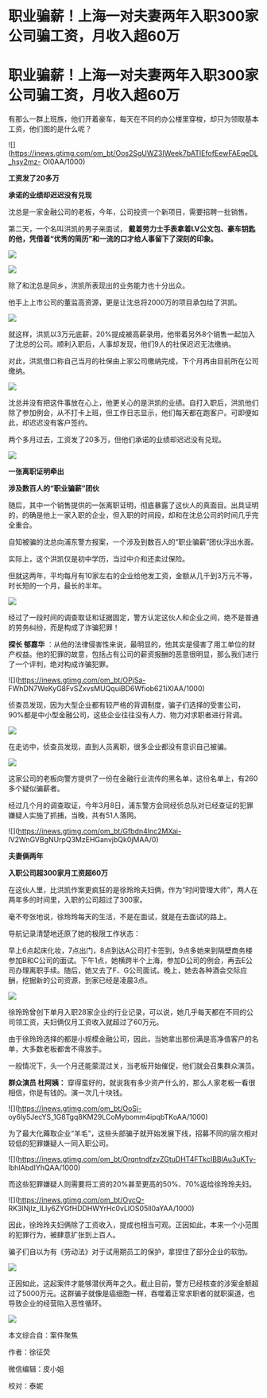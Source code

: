 # 职业骗薪！上海一对夫妻两年入职300家公司骗工资，月收入超60万

# 职业骗薪！上海一对夫妻两年入职300家公司骗工资，月收入超60万

有那么一群上班族，他们开着豪车，每天在不同的办公楼里穿梭，却只为领取基本工资，他们图的是什么呢？

![](https://inews.gtimg.com/om_bt/Oos2SgUWZ3IWeek7bATIEfofEewFAEqeDL_hsy2mz-
OI0AA/1000)

**工资发了20多万**

**承诺的业绩却迟迟没有兑现**

沈总是一家金融公司的老板，今年，公司投资一个新项目，需要招聘一批销售。

第二天，一个名叫洪凯的男子来面试， **戴着劳力士手表拿着LV公文包、豪车钥匙的他，凭借着“优秀的简历”和一流的口才给人事留下了深刻的印象。**

![](https://inews.gtimg.com/om_bt/ONosJK9h6uu0sLkGUIIWmMOkEi059T0qEc43nprfwy6VQAA/1000)

![](https://inews.gtimg.com/om_bt/O5a4TvRSd5CycIaqMz6dP6c38I0E7rB3LXN5Sbk0GtHm0AA/1000)

除了和沈总是同乡，洪凯所表现出的业务能力也十分出众。

他手上上市公司的董监高资源，更是让沈总将2000万的项目承包给了洪凯。

![](https://inews.gtimg.com/om_bt/OjnLcHQCk_75wuhGkCV69DmbgMyyAqCrF3KlFj_NrDvdEAA/1000)

就这样，洪凯以3万元底薪，20%提成被高薪录用，他带着另外8个销售一起加入了沈总的公司。顺利入职后，人事却发现，他们9人的社保迟迟无法缴纳。

对此，洪凯借口称自己当月的社保由上家公司缴纳完成，下个月再由目前所在公司缴纳。

![](https://inews.gtimg.com/om_bt/Oh4gMkudFJjZRiP0OoblEbAolavYXPJ94KPx4sbmQiXqkAA/1000)

沈总并没有把这件事放在心上，他更关心的是洪凯的业绩。自打入职后，洪凯他们除了参加例会，从不打卡上班，但工作日志显示，他们每天都在跑客户。可即便如此，却迟迟没有客户签约。

两个多月过去，工资发了20多万，但他们承诺的业绩却迟迟没有兑现。

![](https://inews.gtimg.com/om_bt/OswyIdwDlxzI0Wh2jQ7wEcLF5BgoBaeLXsRqdAlRD7SCkAA/1000)

**一张离职证明牵出**

**涉及数百人的“职业骗薪”团伙**

随后，其中一个销售提供的一张离职证明，彻底暴露了这伙人的真面目。出具证明的，的确是他上一家入职的企业，但入职的时间段，却和在沈总公司的时间几乎完全重合。

自知被骗的沈总向浦东警方报案，一个涉及到数百人的“职业骗薪”团伙浮出水面。

实际上，这个洪凯仅是初中学历，当过中介和还卖过保险。

但就这两年，平均每月有10家左右的企业给他发工资，金额从几千到3万元不等，时长短的一个月，最长的半年。

![](https://inews.gtimg.com/om_bt/Oxqpm2nA2OwkLxRi9Kxn9Juo0e65_SNyR7sujPGpKfecwAA/1000)

经过了一段时间的调查取证和证据固定，警方认定这伙人和企业之间，绝不是普通的劳务纠纷，而是构成了诈骗犯罪！

**探长 郁嘉华**
：从他的法律侵害性来说，最明显的，他其实是侵害了用工单位的财产权益。他的犯罪的故意，包括占有公司的薪资报酬的恶意很明显，那么我们进行了一个评判，绝对构成诈骗犯罪。

![](https://inews.gtimg.com/om_bt/OPjSa-
FWhDN7WeKyG8FvSZxvsMUQquiBD6Wfiob621iXIAA/1000)

侦查员发现，因为大型企业都有较严格的背调制度，骗子们选择的受害公司，90%都是中小型金融公司，这些企业往往没有人力、物力对求职者进行背调。

![](https://inews.gtimg.com/om_bt/Ohsav1Z9CCqOKeclia4tPX3Ixdgcz6MXxRForDFBvAJhEAA/1000)

在走访中，侦查员发现，直到人员离职，很多企业都没有意识自己被骗。

![](https://inews.gtimg.com/om_bt/O3OChe2lV102bx52hacYZgJ1MO8rD5wvs1sO28StYhBCQAA/1000)

这家公司的老板向警方提供了一份在金融行业流传的黑名单，这份名单上，有260多个疑似骗薪者。

经过几个月的调查取证，今年3月8日，浦东警方会同经侦总队对已经查证的犯罪嫌疑人实施了抓捕，当晚，共有51人落网。

![](https://inews.gtimg.com/om_bt/Gfbdn4Inc2MXai-
lV2WnGVBgNUrpQ3MzEHGanvjbQk0jMAA/0)

**夫妻俩两年**

**入职公司超300家月工资超60万**

在这伙人里，比洪凯作案更疯狂的是徐玲玲夫妇俩，作为“时间管理大师”，两人在两年多的时间里，入职的公司超过了300家。

毫不夸张地说，徐玲玲每天的生活，不是在面试，就是在去面试的路上。

导航记录清楚地还原了她的极限工作状态：

早上6点起床化妆，7点出门，8点到达A公司打卡签到，9点多她来到隔壁商务楼参加B和C公司的面试。下午1点，她横跨半个上海，参加D公司的例会，再去E公司办理离职手续。随后，她又去了F、G公司面试。晚上，她去各种酒会交际应酬，挖掘新的公司资源，到家已经是凌晨3点。

![](https://inews.gtimg.com/om_bt/O9Ww87n1jBF_NV63t7xrMNo4bteP_9c623EmvX8n1JsS8AA/1000)

徐玲玲曾创下单月入职28家企业的行业记录，可以说，她几乎每天都在不同的公司领工资，夫妇俩仅月工资收入就超过了60万元。

由于徐玲玲选择的都是小规模金融公司，因此，当她拿出那份满是高净值客户的名单，大多数老板都舍不得放手。

一般情况下，头一个月还能蒙混过关，当老板开始催促，他们就会召集群众演员。

**群众演员 杜阿姨：** 穿得蛮好的，就说我有多少资产什么的，那么人家老板一看很相信，你是有钱的。演一次几十块钱。

![](https://inews.gtimg.com/om_bt/OoSj-
oy6ly5JecYS_1G8Tgq8KM29LCoMybomm4ipqbTKoAA/1000)

为了最大化薅取企业“羊毛”，这些头部骗子就开始发展下线，招募不同的层次相对较低的犯罪嫌疑人一同入职公司。

![](https://inews.gtimg.com/om_bt/OrqntndfzvZGtuDHT4FTkcIBBlAu3uKTy-
IbhIAbdIYhQAA/1000)

而这些犯罪嫌疑人则需要将工资的20%甚至更高的50%、70%返给徐玲玲夫妇。

![](https://inews.gtimg.com/om_bt/OycQ-
RK3lNjIz_ILIy6ZYGfHDDHWYrHc0vLIOS05ll0aYAA/1000)

因此，徐玲玲夫妇俩除了工资收入，提成也相当可观。正因如此，本来一个小范围的犯罪行为，被肆意扩张到上百人。

骗子们自以为有《劳动法》对于试用期员工的保护，拿捏住了部分企业的软肋。

![](https://inews.gtimg.com/om_bt/ObNhwdkrQaP10taZLfj2hdpk1O8vkm_5ySodroyav2RNgAA/1000)

正因如此，这起案件才能够潜伏两年之久。截止目前，警方已经核查的涉案金额超过了5000万元。这群骗子就像是癌细胞一样，吞噬着正常求职者的就职渠道，也导致企业的经营陷入恶性循环。

![](https://inews.gtimg.com/om_bt/OIosWFZmwigqAHn943_OXNDKaaf96h2iSY8ncdN3uVQZcAA/1000)

本文综合自：案件聚焦

作者：徐征荧

微信编辑：皮小姐

校对：泰妮

